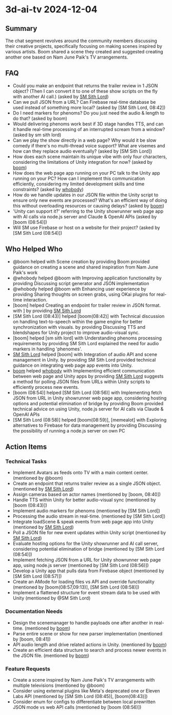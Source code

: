 # 3d-ai-tv 2024-12-04

## Summary
The chat segment revolves around the community members discussing their creative projects, specifically focusing on making scenes inspired by various artists. Boom shared a scene they created and suggested creating another one based on Nam June Paik's TV arrangements.

## FAQ
- Could you make an endpoint that returns the trailer review in 1 JSON object? (Then I can convert it to one of these show scripts on the fly with another AI call.) (asked by [SM Sith Lord](08:40))
- Can we pull JSON from a URL? Can Firebase real-time database be used instead of something more local? (asked by [SM Sith Lord, 08:42])
- Do I need markers for phenoms? Do you just need the audio & length to do that? (asked by boom)
- Would delivering phenoms work best if 3D stage handles TTS, and can it handle real-time processing of an interrupted scream from a window? (asked by sm sith lord)
- Can we play the show directly in a web page? Why would it be slow comedy if there's no multi-thread voice support? What are visemes and how can they replace audio eventually? (asked by [SM Sith Lord])
- How does each scene maintain its unique vibe with only four characters, considering the limitations of Unity integration for now? (asked by [boom](08:49))
- How does the web page app running on your PC talk to the Unity app running on your PC? How can I implement this communication efficiently, considering my limited development skills and time constraints? (asked by [whobody](08:51))
- How do we handle updates in our JSON file within the Unity script to ensure only new events are processed? What's an efficient way of doing this without overloading resources or causing delays? (asked by [boom](08:53))
- 'Unity can support it?' referring to the Unity showrunner web page app with AI calls via node.js server and Claude & OpenAI APIs (asked by [boom (08:54)])
- Will SM use Firebase or host on a website for their project? (asked by [SM Sith Lord (08:54)])

## Who Helped Who
- @boom helped  with Scene creation by providing Boom provided guidance on creating a scene and shared inspiration from Nam June Paik's work
- @whobody helped @boom with Improving application functionality by providing Discussing script generator and JSON implementation
- @whobody helped @boom with Enhancing user experience by providing Sharing thoughts on screen grabs, using OKai plugins for real-time interaction.
- [boom] helped Creating an endpoint for trailer review in JSON format. with ] by providing [SM Sith Lord](08:40)
- [SM Sith Lord (08:43)] helped [boom(08:42)] with Technical discussion on handling text-to-speech within the game engine for better synchronization with visuals. by providing Discussing TTS and blendshapes for Unity project to improve audio-visual sync.
- [boom] helped [sm sith lord] with Understanding phenoms processing requirements by providing SM Sith Lord explained the need for audio markers in handling 'phenomes'.
- [SM Sith Lord](08:50) helped [boom] with Integration of audio API and scene management in Unity. by providing SM Sith Lord provided technical guidance on integrating web page app events into Unity.
- [boom](08:53) helped [whobody](08:51) with Implementing efficient communication between web page and Unity apps by providing [SM Sith Lord](08:52) suggests a method for polling JSON files from URLs within Unity scripts to efficiently process new events.
- [boom (08:54)] helped [SM Sith Lord (08:56)] with Implementing fetch JSON from URL in Unity showrunner web page app, considering hosting options and potential elimination of bridge by providing Boom provided technical advice on using Unity, node.js server for AI calls via Claude & OpenAI APIs
- [SM Sith Lord (08:58)] helped [boom(08:59)], [memealot] with Exploring alternatives to Firebase for data management by providing Discussing the possibility of running a node.js server on own PC

## Action Items

### Technical Tasks
- Implement Avatars as feeds onto TV with a main content center. (mentioned by @boom)
- Create an endpoint that returns trailer review as a single JSON object. (mentioned by [SM Sith Lord](08:37))
- Assign cameras based on actor names (mentioned by [boom, 08:40])
- Handle TTS within Unity for better audio-visual sync (mentioned by [boom (08:43)])
- Implement audio markers for phenoms (mentioned by [SM Sith Lord])
- Processing the audio stream in real-time. (mentioned by [SM Sith Lord])
- Integrate loadScene & speak events from web page app into Unity (mentioned by [SM Sith Lord](08:50))
- Poll a JSON file for new event updates within Unity script (mentioned by [SM Sith Lord](08:52))
- Evaluate hosting options for the Unity showrunner and AI call server, considering potential elimination of bridge (mentioned by [SM Sith Lord (08:54)])
- Implement fetching JSON from a URL for Unity showrunner web page app, using node.js server (mentioned by [SM Sith Lord (08:56)])
- Develop a Unity app that pulls data from Firebase object (mentioned by [SM Sith Lord (08:57)])
- Create an AMode for loading files vs API and override functionality (mentioned by [boom(08:57,09:13)], [SM Sith Lord (08:58)])
- Implement a flattened structure for event stream data to be used with Unity (mentioned by @SM Sith Lord)

### Documentation Needs
- Design the scenemanager to handle payloads one after another in real-time. (mentioned by [boom](08:39))
- Parse entire scene or show for new parser implementation (mentioned by [boom, 08:41])
- API audio length and drive related actions in Unity. (mentioned by [boom](08:50))
- Create an efficient data structure to search and process newer events in the JSON file. (mentioned by [boom](08:54))

### Feature Requests
- Create a scene inspired by Nam June Paik's TV arrangements with multiple televisions (mentioned by @boom)
- Consider using external plugins like Meta's deprecated one or Eleven Labs API (mentioned by [SM Sith Lord (08:45)], [boom(08:43)])
- Consider enum for configs to differentiate between local prewritten JSON mode vs web API calls (mentioned by [boom (08:56)])